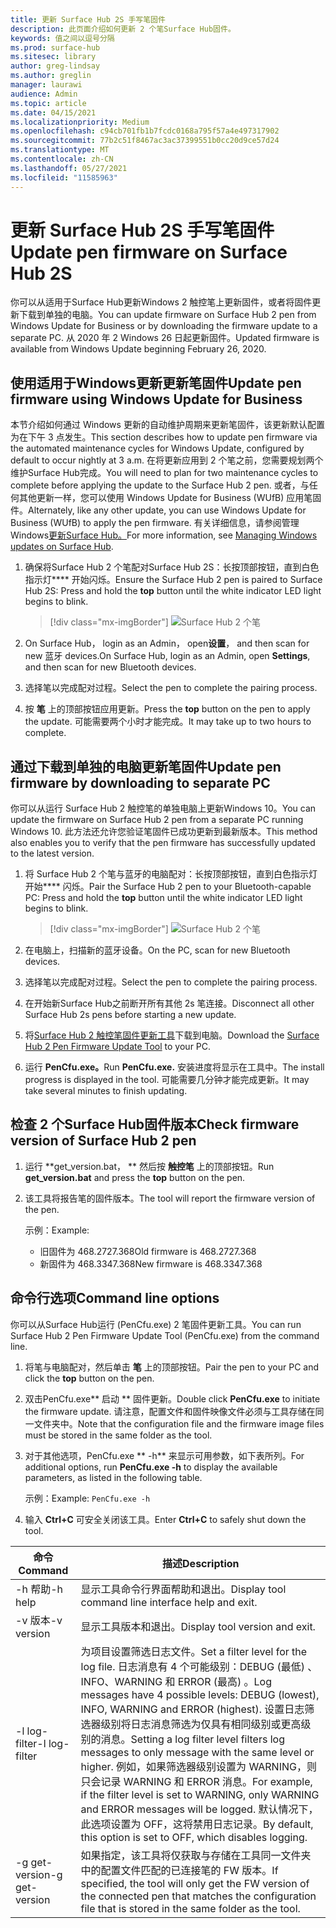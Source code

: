```yaml
---
title: 更新 Surface Hub 2S 手写笔固件
description: 此页面介绍如何更新 2 个笔Surface Hub固件。
keywords: 值之间以逗号分隔
ms.prod: surface-hub
ms.sitesec: library
author: greg-lindsay
ms.author: greglin
manager: laurawi
audience: Admin
ms.topic: article
ms.date: 04/15/2021
ms.localizationpriority: Medium
ms.openlocfilehash: c94cb701fb1b7fcdc0168a795f57a4e497317902
ms.sourcegitcommit: 77b2c51f8467ac3ac37399551b0cc20d9ce57d24
ms.translationtype: MT
ms.contentlocale: zh-CN
ms.lasthandoff: 05/27/2021
ms.locfileid: "11585963"
---
```

# <a name="update-pen-firmware-on-surface-hub-2s"></a><span data-ttu-id="5ef95-104">更新 Surface Hub 2S 手写笔固件</span><span class="sxs-lookup"><span data-stu-id="5ef95-104">Update pen firmware on Surface Hub 2S</span></span>

<span data-ttu-id="5ef95-105">你可以从适用于Surface Hub更新Windows 2 触控笔上更新固件，或者将固件更新下载到单独的电脑。</span><span class="sxs-lookup"><span data-stu-id="5ef95-105">You can update firmware on Surface Hub 2 pen from Windows Update for Business or by downloading the firmware update to a separate PC.</span></span> <span data-ttu-id="5ef95-106">从 2020 年 2 Windows 26 日起更新固件。</span><span class="sxs-lookup"><span data-stu-id="5ef95-106">Updated firmware is available from Windows Update beginning February 26, 2020.</span></span> 

## <a name="update-pen-firmware-using-windows-update-for-business"></a><span data-ttu-id="5ef95-107">使用适用于Windows更新更新笔固件</span><span class="sxs-lookup"><span data-stu-id="5ef95-107">Update pen firmware using Windows Update for Business</span></span>

<span data-ttu-id="5ef95-108">本节介绍如何通过 Windows 更新的自动维护周期来更新笔固件，该更新默认配置为在下午 3 点发生。</span><span class="sxs-lookup"><span data-stu-id="5ef95-108">This section describes how to update pen firmware via the automated maintenance cycles for Windows Update, configured by default to occur nightly at 3 a.m.</span></span> <span data-ttu-id="5ef95-109">在将更新应用到 2 个笔之前，您需要规划两个维护Surface Hub完成。</span><span class="sxs-lookup"><span data-stu-id="5ef95-109">You will need to plan for two maintenance cycles to complete before applying the update to the Surface Hub 2 pen.</span></span> <span data-ttu-id="5ef95-110">或者，与任何其他更新一样，您可以使用 Windows Update for Business (WUfB) 应用笔固件。</span><span class="sxs-lookup"><span data-stu-id="5ef95-110">Alternately, like any other update, you can use Windows Update for Business (WUfB) to apply the pen firmware.</span></span> <span data-ttu-id="5ef95-111">有关详细信息，请参阅管理Windows[更新Surface Hub。](manage-windows-updates-for-surface-hub.md)</span><span class="sxs-lookup"><span data-stu-id="5ef95-111">For more information, see [Managing Windows updates on Surface Hub](manage-windows-updates-for-surface-hub.md).</span></span>

1. <span data-ttu-id="5ef95-112">确保将Surface Hub 2 个笔配对Surface Hub 2S：长按顶部按钮，直到白色指示灯\*\*\*\* 开始闪烁。</span><span class="sxs-lookup"><span data-stu-id="5ef95-112">Ensure the Surface Hub 2 pen is paired to Surface Hub 2S: Press and hold the **top** button until the white indicator LED light begins to blink.</span></span>

    > [!div class="mx-imgBorder"]
    > ![Surface Hub 2 个笔](images/sh2-pen-1.png)

2. <span data-ttu-id="5ef95-114">On Surface Hub， login as an Admin， open**设置**， and then scan for new 蓝牙 devices.</span><span class="sxs-lookup"><span data-stu-id="5ef95-114">On Surface Hub, login as an Admin, open **Settings**, and then scan for new Bluetooth devices.</span></span>

3. <span data-ttu-id="5ef95-115">选择笔以完成配对过程。</span><span class="sxs-lookup"><span data-stu-id="5ef95-115">Select the pen to complete the pairing process.</span></span>

4. <span data-ttu-id="5ef95-116">按 **笔** 上的顶部按钮应用更新。</span><span class="sxs-lookup"><span data-stu-id="5ef95-116">Press the **top** button on the pen to apply the update.</span></span> <span data-ttu-id="5ef95-117">可能需要两个小时才能完成。</span><span class="sxs-lookup"><span data-stu-id="5ef95-117">It may take up to two hours to complete.</span></span>

## <a name="update-pen-firmware-by-downloading-to-separate-pc"></a><span data-ttu-id="5ef95-118">通过下载到单独的电脑更新笔固件</span><span class="sxs-lookup"><span data-stu-id="5ef95-118">Update pen firmware by downloading to separate PC</span></span>

<span data-ttu-id="5ef95-119">你可以从运行 Surface Hub 2 触控笔的单独电脑上更新Windows 10。</span><span class="sxs-lookup"><span data-stu-id="5ef95-119">You can update the firmware on Surface Hub 2 pen from a separate PC running Windows 10.</span></span> <span data-ttu-id="5ef95-120">此方法还允许您验证笔固件已成功更新到最新版本。</span><span class="sxs-lookup"><span data-stu-id="5ef95-120">This method also enables you to verify that the pen firmware has successfully updated to the latest version.</span></span>

1. <span data-ttu-id="5ef95-121">将 Surface Hub 2 个笔与蓝牙的电脑配对：长按顶部按钮，直到白色指示灯开始\*\*\*\* 闪烁。</span><span class="sxs-lookup"><span data-stu-id="5ef95-121">Pair the Surface Hub 2 pen to your Bluetooth-capable PC: Press and hold the **top** button until the white indicator LED light begins to blink.</span></span>

    > [!div class="mx-imgBorder"]
    > ![Surface Hub 2 个笔](images/sh2-pen-1.png)

2. <span data-ttu-id="5ef95-123">在电脑上，扫描新的蓝牙设备。</span><span class="sxs-lookup"><span data-stu-id="5ef95-123">On the PC, scan for new Bluetooth devices.</span></span>

3. <span data-ttu-id="5ef95-124">选择笔以完成配对过程。</span><span class="sxs-lookup"><span data-stu-id="5ef95-124">Select the pen to complete the pairing process.</span></span>

4. <span data-ttu-id="5ef95-125">在开始新Surface Hub之前断开所有其他 2s 笔连接。</span><span class="sxs-lookup"><span data-stu-id="5ef95-125">Disconnect all other Surface Hub 2s pens before starting a new update.</span></span>

5. <span data-ttu-id="5ef95-126">将[Surface Hub 2 触控笔固件更新工具](https://download.microsoft.com/download/8/3/F/83FD5089-D14E-42E3-AF7C-6FC36F80D347/Pen_Firmware_Tool.zip)下载到电脑。</span><span class="sxs-lookup"><span data-stu-id="5ef95-126">Download the [Surface Hub 2 Pen Firmware Update Tool](https://download.microsoft.com/download/8/3/F/83FD5089-D14E-42E3-AF7C-6FC36F80D347/Pen_Firmware_Tool.zip) to your PC.</span></span>

6. <span data-ttu-id="5ef95-127">运行 **PenCfu.exe。**</span><span class="sxs-lookup"><span data-stu-id="5ef95-127">Run **PenCfu.exe.**</span></span> <span data-ttu-id="5ef95-128">安装进度将显示在工具中。</span><span class="sxs-lookup"><span data-stu-id="5ef95-128">The install progress is displayed in the tool.</span></span> <span data-ttu-id="5ef95-129">可能需要几分钟才能完成更新。</span><span class="sxs-lookup"><span data-stu-id="5ef95-129">It may take several minutes to finish updating.</span></span> 


## <a name="check-firmware-version-of-surface-hub-2-pen"></a><span data-ttu-id="5ef95-130">检查 2 个Surface Hub固件版本</span><span class="sxs-lookup"><span data-stu-id="5ef95-130">Check firmware version of Surface Hub 2 pen</span></span>

1. <span data-ttu-id="5ef95-131">运行 \*\*get_version.bat， \*\* 然后按 **触控笔** 上的顶部按钮。</span><span class="sxs-lookup"><span data-stu-id="5ef95-131">Run **get_version.bat** and press the **top** button on the pen.</span></span>

2. <span data-ttu-id="5ef95-132">该工具将报告笔的固件版本。</span><span class="sxs-lookup"><span data-stu-id="5ef95-132">The tool will report the firmware version of the pen.</span></span> 

   <span data-ttu-id="5ef95-133">示例：</span><span class="sxs-lookup"><span data-stu-id="5ef95-133">Example:</span></span>
    - <span data-ttu-id="5ef95-134">旧固件为 468.2727.368</span><span class="sxs-lookup"><span data-stu-id="5ef95-134">Old firmware is 468.2727.368</span></span>
    - <span data-ttu-id="5ef95-135">新固件为 468.3347.368</span><span class="sxs-lookup"><span data-stu-id="5ef95-135">New firmware is 468.3347.368</span></span>

## <a name="command-line-options"></a><span data-ttu-id="5ef95-136">命令行选项</span><span class="sxs-lookup"><span data-stu-id="5ef95-136">Command line options</span></span>

<span data-ttu-id="5ef95-137">你可以从Surface Hub运行 (PenCfu.exe) 2 笔固件更新工具。</span><span class="sxs-lookup"><span data-stu-id="5ef95-137">You can run Surface Hub 2 Pen Firmware Update Tool (PenCfu.exe) from the command line.</span></span>

1. <span data-ttu-id="5ef95-138">将笔与电脑配对，然后单击 **笔** 上的顶部按钮。</span><span class="sxs-lookup"><span data-stu-id="5ef95-138">Pair the pen to your PC and click the **top** button on the pen.</span></span>

2. <span data-ttu-id="5ef95-139">双击PenCfu.exe\*\* 启动 \*\* 固件更新。</span><span class="sxs-lookup"><span data-stu-id="5ef95-139">Double click **PenCfu.exe** to initiate the firmware update.</span></span> <span data-ttu-id="5ef95-140">请注意，配置文件和固件映像文件必须与工具存储在同一文件夹中。</span><span class="sxs-lookup"><span data-stu-id="5ef95-140">Note that the configuration file and the firmware image files must be stored in the same folder as the tool.</span></span>

3. <span data-ttu-id="5ef95-141">对于其他选项，PenCfu.exe \*\* -h\*\* 来显示可用参数，如下表所列。</span><span class="sxs-lookup"><span data-stu-id="5ef95-141">For additional options, run **PenCfu.exe -h** to display the available parameters, as listed in the following table.</span></span>  

   <span data-ttu-id="5ef95-142">示例：</span><span class="sxs-lookup"><span data-stu-id="5ef95-142">Example:</span></span> `PenCfu.exe -h`

4. <span data-ttu-id="5ef95-143">输入 **Ctrl+C** 可安全关闭该工具。</span><span class="sxs-lookup"><span data-stu-id="5ef95-143">Enter **Ctrl+C** to safely shut down the tool.</span></span>


| <span data-ttu-id="5ef95-144">命令</span><span class="sxs-lookup"><span data-stu-id="5ef95-144">Command</span></span> | <span data-ttu-id="5ef95-145">描述</span><span class="sxs-lookup"><span data-stu-id="5ef95-145">Description</span></span> |
| -------------- |---------------------------- |
| <span data-ttu-id="5ef95-146">-h 帮助</span><span class="sxs-lookup"><span data-stu-id="5ef95-146">-h help</span></span>        | <span data-ttu-id="5ef95-147">显示工具命令行界面帮助和退出。</span><span class="sxs-lookup"><span data-stu-id="5ef95-147">Display tool command line interface help and exit.</span></span> |
| <span data-ttu-id="5ef95-148">-v 版本</span><span class="sxs-lookup"><span data-stu-id="5ef95-148">-v version</span></span>     | <span data-ttu-id="5ef95-149">显示工具版本和退出。</span><span class="sxs-lookup"><span data-stu-id="5ef95-149">Display tool version and exit.</span></span> |
| <span data-ttu-id="5ef95-150">-l log-filter</span><span class="sxs-lookup"><span data-stu-id="5ef95-150">-l log-filter</span></span>  | <span data-ttu-id="5ef95-151">为项目设置筛选日志文件。</span><span class="sxs-lookup"><span data-stu-id="5ef95-151">Set a filter level for the log file.</span></span> <span data-ttu-id="5ef95-152">日志消息有 4 个可能级别：DEBUG (最低) 、INFO、WARNING 和 ERROR (最高) 。</span><span class="sxs-lookup"><span data-stu-id="5ef95-152">Log messages have 4 possible levels: DEBUG (lowest), INFO, WARNING and ERROR (highest).</span></span> <span data-ttu-id="5ef95-153">设置日志筛选器级别将日志消息筛选为仅具有相同级别或更高级别的消息。</span><span class="sxs-lookup"><span data-stu-id="5ef95-153">Setting a log filter level filters log messages to only message with the same level or higher.</span></span> <span data-ttu-id="5ef95-154">例如，如果筛选器级别设置为 WARNING，则只会记录 WARNING 和 ERROR 消息。</span><span class="sxs-lookup"><span data-stu-id="5ef95-154">For example, if the filter level is set to WARNING, only WARNING and ERROR messages will be logged.</span></span> <span data-ttu-id="5ef95-155">默认情况下，此选项设置为 OFF，这将禁用日志记录。</span><span class="sxs-lookup"><span data-stu-id="5ef95-155">By default, this option is set to OFF, which disables logging.</span></span> |
| <span data-ttu-id="5ef95-156">-g get-version</span><span class="sxs-lookup"><span data-stu-id="5ef95-156">-g get-version</span></span> | <span data-ttu-id="5ef95-157">如果指定，该工具将仅获取与存储在工具同一文件夹中的配置文件匹配的已连接笔的 FW 版本。</span><span class="sxs-lookup"><span data-stu-id="5ef95-157">If specified, the tool will only get the FW version of the connected pen that matches the configuration file that is stored in the same folder as the tool.</span></span>  |


